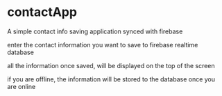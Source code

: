 # contactApp
A simple contact info saving application synced with firebase


enter the contact information you want to save to firebase realtime database

all the information once saved, will be displayed on the top of the screen 

if you are offline, the information will be stored to the database once you are online



 
